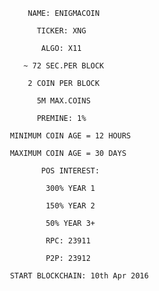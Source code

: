 							NAME: ENIGMACOIN

							  TICKER: XNG

							   ALGO: X11

						   ~ 72 SEC.PER BLOCK

						    2 COIN PER BLOCK

							  5M MAX.COINS

							  PREMINE: 1%

						MINIMUM COIN AGE = 12 HOURS

						MAXIMUM COIN AGE = 30 DAYS

							   POS INTEREST:

								300% YEAR 1

								150% YEAR 2

								50% YEAR 3+

								RPC: 23911

								P2P: 23912
	
						START BLOCKCHAIN: 10th Apr 2016

